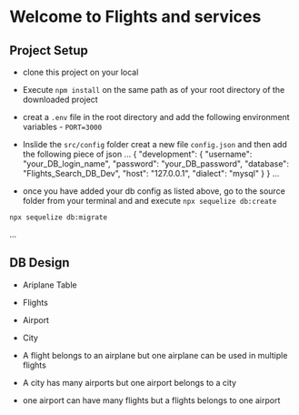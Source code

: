 # Welcome to Flights and services 

## Project Setup 
- clone this project on your local
- Execute `npm install` on the same path as of your root directory of the downloaded project
- creat a `.env` file in the root directory and add the following environment variables
       - `PORT=3000`
- Inslide the `src/config` folder creat a new file `config.json` and then add the following piece of json 
...
{
  "development": {
    "username": "your_DB_login_name",
    "password": "your_DB_password",
    "database": "Flights_Search_DB_Dev",
    "host": "127.0.0.1",
    "dialect": "mysql"
  }
}
...

- once you have added your db config as listed above, go to the source folder from your terminal and and execute `npx sequelize db:create`

`npx sequelize db:migrate`

...

## DB Design 
   - Ariplane Table
   - Flights 
   - Airport
   - City

   - A flight belongs to an airplane but one airplane can be used in multiple flights
   - A city has many airports but one airport belongs to a city
   - one airport can have many flights but a flights belongs to one airport

